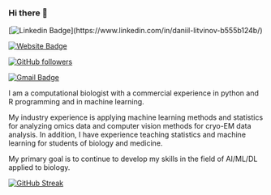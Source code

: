 ### Hi there 👋


[![Linkedin Badge](https://img.shields.io/badge/-daniillitvinov-blue?style=flat-square&logo=Linkedin&logoColor=white&link=[https://www.linkedin.com/in/tanejasaksham/](https://www.linkedin.com/in/daniil-litvinov-b555b124b/))](https://www.linkedin.com/in/daniil-litvinov-b555b124b/)



[![Website Badge](https://img.shields.io/badge/-daniillitvinov-03a57a?style=flat-square&labelColor=&logo="AT&T"&link=https://danon6868.github.io/)](https://danon6868.github.io/)

[![GitHub followers](https://img.shields.io/github/followers/danon6868?label=Follow&style=social)](https://github.com/danon6868/?tab=follow)

[![Gmail Badge](https://img.shields.io/badge/-daniillitvinov997@gmail.com-c14438?style=flat-square&logo=Gmail&logoColor=white&link=mailto:daniillitvinov997@gmail.com)](mailto:daniillitvinov997@gmail.com)

I am a computational biologist with a commercial experience in python and R programming and in machine learning.

My industry experience is applying machine learning methods and statistics for analyzing omics data and computer vision methods for cryo-EM data analysis. In addition, I have experience teaching statistics and machine learning for students of biology and medicine.

My primary goal is to continue to develop my skills in the field of AI/ML/DL applied to biology.



[![GitHub Streak](http://github-readme-streak-stats.herokuapp.com?user=danon6868&theme=highcontrast&background=000000)](https://git.io/streak-stats)


<!--START_SECTION:waka
![lizheming's Github stats](https://github-readme-stats.vercel.app/api?username=danon6868&show_icons=true)
END_SECTION:waka-->

